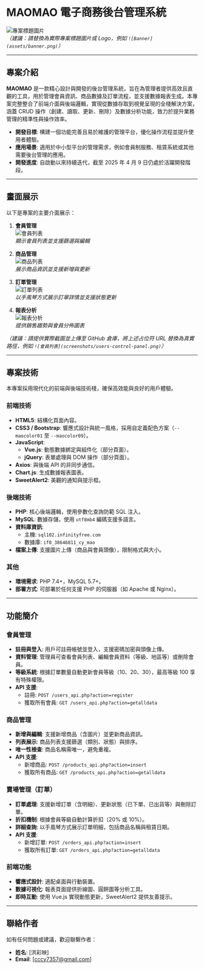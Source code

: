 # MAOMAO 電子商務後台管理系統

![專案標題圖片](https://via.placeholder.com/800x200.png?text=MAOMAO+Project+Banner)  
*（建議：請替換為實際專案標題圖片或 Logo，例如 `![Banner](assets/banner.png)`）*

---

## 專案介紹

**MAOMAO** 是一款精心設計與開發的後台管理系統，旨在為管理者提供高效且直觀的工具，用於管理會員資訊、商品數據及訂單流程，並支援數據報表生成。本專案完整整合了前端介面與後端邏輯，實現從數據存取到視覺呈現的全棧解決方案，涵蓋 CRUD 操作（創建、讀取、更新、刪除）及數據分析功能，致力於提升業務管理的精準性與操作效率。

- **開發目標**: 構建一個功能完善且易於維護的管理平台，優化操作流程並提升使用者體驗。
- **應用場景**: 適用於中小型平台的管理需求，例如會員制服務、租賃系統或其他需要後台管理的應用。
- **開發進度**: 自啟動以來持續迭代，截至 2025 年 4 月 9 日仍處於活躍開發階段。

---

## 畫面展示

以下是專案的主要介面展示：

1. **會員管理**  
   ![會員列表](https://via.placeholder.com/600x300.png?text=會員管理畫面)  
   *顯示會員列表並支援篩選與編輯*

2. **商品管理**  
   ![商品列表](https://via.placeholder.com/600x300.png?text=商品管理畫面)  
   *展示商品資訊並支援新增與更新*

3. **訂單管理**  
   ![訂單列表](https://via.placeholder.com/600x300.png?text=訂單管理畫面)  
   *以手風琴方式展示訂單詳情並支援狀態更新*

4. **報表分析**  
   ![報表分析](https://via.placeholder.com/600x300.png?text=報表分析畫面)  
   *提供銷售趨勢與會員分佈圖表*

*（建議：請提供實際截圖並上傳至 GitHub 倉庫，將上述占位符 URL 替換為真實路徑，例如 `![會員列表](screenshots/users-control-panel.png)`）*

---

## 專案技術

本專案採用現代化的前端與後端技術棧，確保高效能與良好的用戶體驗。

### 前端技術
- **HTML5**: 結構化頁面內容。
- **CSS3 / Bootstrap**: 響應式設計與統一風格，採用自定義配色方案（`--maocolor01` 至 `--maocolor09`）。
- **JavaScript**:  
  - **Vue.js**: 動態數據綁定與組件化（部分頁面）。  
  - **jQuery**: 表單處理與 DOM 操作（部分頁面）。  
- **Axios**: 與後端 API 的非同步通信。
- **Chart.js**: 生成數據報表圖表。
- **SweetAlert2**: 美觀的通知與提示框。

### 後端技術
- **PHP**: 核心後端邏輯，使用參數化查詢防範 SQL 注入。
- **MySQL**: 數據存儲，使用 `utf8mb4` 編碼支援多語言。
- **資料庫資訊**:  
  - 主機: `sql102.infinityfree.com`  
  - 數據庫: `if0_38646811_cy_mao`  
- **檔案上傳**: 支援圖片上傳（商品與會員頭像），限制格式與大小。

### 其他
- **環境需求**: PHP 7.4+，MySQL 5.7+。
- **部署方式**: 可部署於任何支援 PHP 的伺服器（如 Apache 或 Nginx）。

---

## 功能簡介

### 會員管理
- **註冊與登入**: 用戶可註冊帳號並登入，支援密碼加密與頭像上傳。
- **資料管理**: 管理員可查看會員列表、編輯會員資料（等級、地區等）或刪除會員。
- **等級系統**: 根據訂單數量自動更新會員等級（10、20、30），最高等級 100 享有特殊權限。
- **API 支援**:  
  - 註冊: `POST /users_api.php?action=register`  
  - 獲取所有會員: `GET /users_api.php?action=getalldata`

### 商品管理
- **新增與編輯**: 支援新增商品（含圖片）並更新商品資訊。
- **列表展示**: 商品列表支援篩選（類別、狀態）與排序。
- **唯一性檢查**: 商品名稱需唯一，避免重複。
- **API 支援**:  
  - 新增商品: `POST /products_api.php?action=insert`  
  - 獲取所有商品: `GET /products_api.php?action=getalldata`

### 賣場管理（訂單）
- **訂單處理**: 支援新增訂單（含明細）、更新狀態（已下單、已出貨等）與刪除訂單。
- **折扣機制**: 根據會員等級自動計算折扣（20% 或 10%）。
- **詳細查詢**: 以手風琴方式展示訂單明細，包括商品名稱與租賃日期。
- **API 支援**:  
  - 新增訂單: `POST /orders_api.php?action=insert`  
  - 獲取所有訂單: `GET /orders_api.php?action=getalldata`

### 前端功能
- **響應式設計**: 適配桌面與行動裝置。
- **數據可視化**: 報表頁面提供折線圖、圓餅圖等分析工具。
- **即時互動**: 使用 Vue.js 實現動態更新，SweetAlert2 提供友善提示。

---

## 聯絡作者

如有任何問題或建議，歡迎聯繫作者：

- **姓名**: [洪彩映]  
- **Email**: [cccy7357@gmail.com]  
